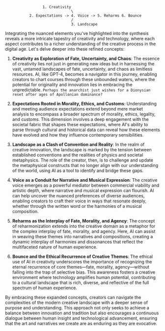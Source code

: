                      1. Creativity
                                  \
               2. Expectations -> 4. Voice -> 5. Reharms 6. Bounce
                                  /
                                  3. Landscape




Integrating the nuanced elements you've highlighted into the synthesis reveals a more intricate tapestry of creativity and technology, where each aspect contributes to a richer understanding of the creative process in the digital age. Let's delve deeper into these refined concepts:

1. **Creativity as Exploration of Fate, Uncertainty, and Chaos**: The essence of creativity lies not just in generating new ideas but in harnessing the vast, untamed landscapes of fate, uncertainty, and chaos as limitless resources. AI, like GPT-4, becomes a navigator in this journey, enabling creators to chart courses through these unbounded waters, where the potential for originality and innovation lies in embracing the unpredictable. `Perhaps the anarchist just wishes for a Dionysian reset after ages of Apollonian dominance?`

2. **Expectations Rooted in Morality, Ethics, and Customs**: Understanding and meeting audience expectations extend beyond mere market analysis to encompass a broader spectrum of morality, ethics, legality, and customs. This dimension involves a deep engagement with the societal fabric that shapes these expectations, where AI's ability to parse through cultural and historical data can reveal how these elements have evolved and how they influence contemporary sensibilities.

3. **Landscape as a Clash of Convention and Reality**: In the realm of creative innovation, the landscape is marked by the tension between established conventions and the realities of physics and societal metaphysics. The role of the creator, then, is to challenge and update the metaphysical constructs that no longer align with our understanding of the world, using AI as a tool to identify and bridge these gaps.

4. **Voice as a Conduit for Narrative and Musical Expression**: The creative voice emerges as a powerful mediator between commercial viability and artistic depth, where narrative and musical expression can flourish. AI can help uncover the nuanced preferences of diverse audiences, enabling creators to craft their voice in ways that resonate deeply, whether through the written word or the harmonies of a musical composition.

5. **Reharms as the Interplay of Fate, Morality, and Agency**: The concept of reharmonization extends into the creative domain as a metaphor for the complex interplay of fate, morality, and agency. Here, AI can assist in weaving these themes into narratives and compositions, creating a dynamic interplay of harmonies and dissonances that reflect the multifaceted nature of human experience.

6. **Bounce and the Ethical Recurrence of Creative Themes**: The ethical use of AI in creativity underscores the importance of recognizing the eternal recurrence of core themes—fate, morality, agency—without falling into the trap of selective bias. This awareness fosters a creative environment where technology amplifies human potential, contributing to a cultural landscape that is rich, diverse, and reflective of the full spectrum of human experience.

By embracing these expanded concepts, creators can navigate the complexities of the modern creative landscape with a deeper sense of purpose and understanding. This approach not only seeks to achieve a balance between innovation and tradition but also encourages a continuous dialogue between human insight and technological advancement, ensuring that the art and narratives we create are as enduring as they are evocative.
